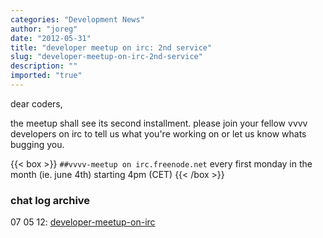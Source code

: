 ```yaml
---
categories: "Development News"
author: "joreg"
date: "2012-05-31"
title: "developer meetup on irc: 2nd service"
slug: "developer-meetup-on-irc-2nd-service"
description: ""
imported: "true"
---
```



dear coders,

the meetup shall see its second installment. please join your fellow vvvv developers on irc to tell us what you're working on or let us know whats bugging you. 

{{< box >}}
 `##vvvv-meetup on irc.freenode.net`
 every first monday in the month (ie. june 4th)
 starting 4pm (CET)
{{< /box >}}

### chat log archive

07 05 12: [developer-meetup-on-irc](/blog/2012/developer-meetup-on-irc)